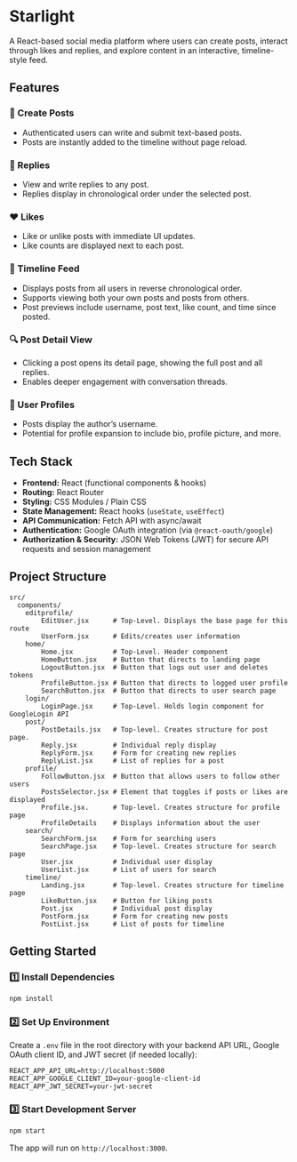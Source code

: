 # Starlight

A React-based social media platform where users can create posts, interact through likes and replies, and explore content in an interactive, timeline-style feed.

## Features

### 📝 Create Posts
- Authenticated users can write and submit text-based posts.
- Posts are instantly added to the timeline without page reload.

### 💬 Replies
- View and write replies to any post.
- Replies display in chronological order under the selected post.

### ❤️ Likes
- Like or unlike posts with immediate UI updates.
- Like counts are displayed next to each post.

### 📜 Timeline Feed
- Displays posts from all users in reverse chronological order.
- Supports viewing both your own posts and posts from others.
- Post previews include username, post text, like count, and time since posted.

### 🔍 Post Detail View
- Clicking a post opens its detail page, showing the full post and all replies.
- Enables deeper engagement with conversation threads.

### 👤 User Profiles
- Posts display the author’s username.
- Potential for profile expansion to include bio, profile picture, and more.

## Tech Stack

- **Frontend:** React (functional components & hooks)
- **Routing:** React Router
- **Styling:** CSS Modules / Plain CSS
- **State Management:** React hooks (`useState`, `useEffect`)
- **API Communication:** Fetch API with async/await
- **Authentication:** Google OAuth integration (via `@react-oauth/google`)
- **Authorization & Security:** JSON Web Tokens (JWT) for secure API requests and session management

## Project Structure

```
src/
  components/
    editprofile/
        EditUser.jsx      # Top-Level. Displays the base page for this route
        UserForm.jsx      # Edits/creates user information
    home/
        Home.jsx          # Top-Level. Header component
        HomeButton.jsx    # Button that directs to landing page
        LogoutButton.jsx  # Button that logs out user and deletes tokens
        ProfileButton.jsx # Button that directs to logged user profile
        SearchButton.jsx  # Button that directs to user search page
    login/
        LoginPage.jsx     # Top-Level. Holds login component for GoogleLogin API
    post/
        PostDetails.jsx   # Top-level. Creates structure for post page.
        Reply.jsx         # Individual reply display
        ReplyForm.jsx     # Form for creating new replies
        ReplyList.jsx     # List of replies for a post
    profile/
        FollowButton.jsx  # Button that allows users to follow other users
        PostsSelector.jsx # Element that toggles if posts or likes are displayed
        Profile.jsx.      # Top-level. Creates structure for profile page
        ProfileDetails    # Displays information about the user
    search/
        SearchForm.jsx    # Form for searching users
        SearchPage.jsx    # Top-level. Creates structure for search page
        User.jsx          # Individual user display
        UserList.jsx      # List of users for search
    timeline/
        Landing.jsx       # Top-level. Creates structure for timeline page
        LikeButton.jsx    # Button for liking posts
        Post.jsx          # Individual post display
        PostForm.jsx      # Form for creating new posts
        PostList.jsx      # List of posts for timeline
```

## Getting Started

### 1️⃣ Install Dependencies
```bash
npm install
```

### 2️⃣ Set Up Environment
Create a `.env` file in the root directory with your backend API URL, Google OAuth client ID, and JWT secret (if needed locally):
```env
REACT_APP_API_URL=http://localhost:5000
REACT_APP_GOOGLE_CLIENT_ID=your-google-client-id
REACT_APP_JWT_SECRET=your-jwt-secret
```

### 3️⃣ Start Development Server
```bash
npm start
```
The app will run on `http://localhost:3000`.
